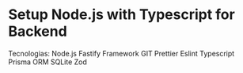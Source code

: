 # Setup Node.js with Typescript for Backend

Tecnologias:
Node.js
Fastify Framework
GIT
Prettier
Eslint
Typescript
Prisma ORM
SQLite
Zod
